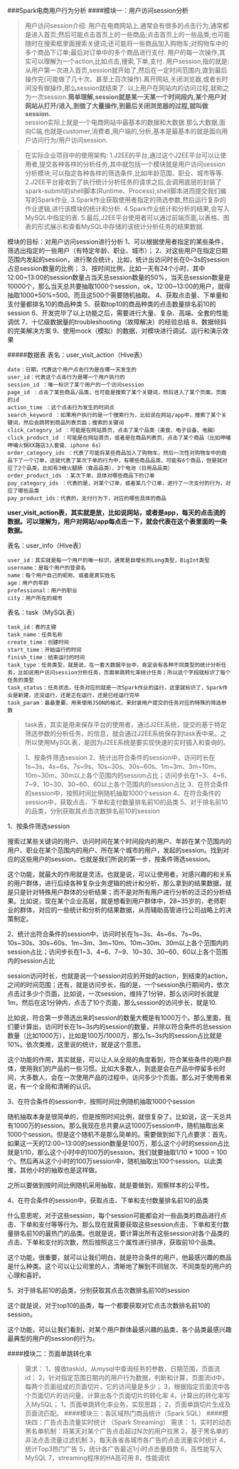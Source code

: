 ###Spark电商用户行为分析
####模块一：用户访问session分析
> 用户访问session介绍:
  用户在电商网站上,通常会有很多的点击行为,通常都是进入首页;然后可能点击首页上的一些商品;点击首页上的一些品类;也可能随时在搜索框里面搜索关键词;还可能将一些商品加入购物车;对购物车中的多个商品下订单;最后对订单中的多个商品进行支付.
  用户的每一次操作,其实可以理解为一个action,比如点击,搜索,下单,支付.
  用户session,指的就是:从用户第一次进入首页,session就开始了,然后在一定时间范围内,直到最后操作完(可能做了几十次、甚至上百次操作).离开网站,关闭浏览器,或者长时间没有做操作,那么session就结束了.
  以上用户在网站内的访问过程,就称之为一次session.**简单理解,session就是某一天某一个时间段内,某个用户对网站从打开/进入,到做了大量操作,到最后关闭浏览器的过程,就叫做session.**    
  session实际上就是一个电商网站中最基本的数据和大数据.那么大数据,面向C端,也就是customer,消费者,用户端的,分析,基本是最基本的就是面向用户访问行为/用户访问session.

> 在实际企业项目中的使用架构:
  1.J2EE的平台,通过这个J2EE平台可以让使用者,提交各种各样的分析任务,其中就包括一个模块就是用户访问session分析模块;可以指定各种各样的筛选条件,比如年龄范围、职业、城市等等.
  2.J2EE平台接收到了执行统计分析任务的请求之后,会调用底层的封装了spark-submit的shell脚本(Runtime、Process),shell脚本进而提交我们编写的Spark作业.
  3.Spark作业获取使用者指定的筛选参数,然后运行复杂的作业逻辑,进行该模块的统计和分析.
  4.Spark作业统计和分析的结果,会写入MySQL中指定的表.
  5.最后,J2EE平台使用者可以通过前端页面,以表格、图表的形式展示和查看MySQL中存储的该统计分析任务的结果数据.
  
模块的目标：对用户访问session进行分析
1、可以根据使用者指定的某些条件，筛选出指定的一些用户（有特定年龄、职业、城市）；
2、对这些用户在指定日期范围内发起的session，进行聚合统计，比如，统计出访问时长在0~3s的session占总session数量的比例；
3、按时间比例，比如一天有24个小时，其中12:00~13:00的session数量占当天总session数量的50%，当天总session数量是10000个，那么当天总共要抽取1000个session，ok，12:00~13:00的用户，就得抽取1000*50%=500。而且这500个需要随机抽取。
4、获取点击量、下单量和支付量都排名10的商品种类
5、获取top10的商品种类的点击数量排名前10的session
6、开发完毕了以上功能之后，需要进行大量、复杂、高端、全套的性能调优
7、十亿级数据量的troubleshooting（故障解决）的经验总结
8、数据倾斜的完美解决方案
9、使用mock（模拟）的数据，对模块进行调试、运行和演示效果

#####数据表
表名：user_visit_action（Hive表）
```
date：日期，代表这个用户点击行为是在哪一天发生的
user_id：代表这个点击行为是哪一个用户执行的
session_id ：唯一标识了某个用户的一个访问session
page_id ：点击了某些商品/品类，也可能是搜索了某个关键词，然后进入了某个页面，页面的id
action_time ：这个点击行为发生的时间点
search_keyword ：如果用户执行的是一个搜索行为，比如说在网站/app中，搜索了某个关键词，然后会跳转到商品列表页面；搜索的关键词
click_category_id ：可能是在网站首页，点击了某个品类（美食、电子设备、电脑）
click_product_id ：可能是在网站首页，或者是在商品列表页，点击了某个商品（比如呷哺呷哺火锅XX路店3人套餐、iphone 6s）
order_category_ids ：代表了可能将某些商品加入了购物车，然后一次性对购物车中的商品下了一个订单，这就代表了某次下单的行为中，有哪些商品品类，可能有6个商品，但是就对应了2个品类，比如有3根火腿肠（食品品类），3个电池（日用品品类）
order_product_ids ：某次下单，具体对哪些商品下的订单
pay_category_ids ：代表的是，对某个订单，或者某几个订单，进行了一次支付的行为，对应了哪些品类
pay_product_ids：代表的，支付行为下，对应的哪些具体的商品
```
**user_visit_action表，其实就是放，比如说网站，或者是app，每天的点击流的数据。可以理解为，用户对网站/app每点击一下，就会代表在这个表里面的一条数据。**

表名：user_info（Hive表）
```
user_id：其实就是每一个用户的唯一标识，通常是自增长的Long类型，BigInt类型
username：是每个用户的登录名
name：每个用户自己的昵称、或者是真实姓名
age：用户的年龄
professional：用户的职业
city：用户所在的城市
```

表名：task（MySQL表）
```
task_id：表的主键
task_name：任务名称
create_time：创建时间
start_time：开始运行的时间
finish_time：结束运行的时间
task_type：任务类型，就是说，在一套大数据平台中，肯定会有各种不同类型的统计分析任务，比如说用户访问session分析任务，页面单跳转化率统计任务；所以这个字段就标识了每个任务的类型
task_status：任务状态，任务对应的就是一次Spark作业的运行，这里就标识了，Spark作业是新建，还没运行，还是正在运行，还是已经运行完毕
task_param：最最重要，用来使用JSON的格式，来封装用户提交的任务对应的特殊的筛选参数
```
> task表，其实是用来保存平台的使用者，通过J2EE系统，提交的基于特定筛选参数的分析任务，的信息，就会通过J2EE系统保存到task表中来。之所以使用MySQL表，是因为J2EE系统是要实现快速的实时插入和查询的。

> 1、按条件筛选session
  2、统计出符合条件的session中，访问时长在1s~3s、4s~6s、7s~9s、10s~30s、30s~60s、1m~3m、3m~10m、10m~30m、30m以上各个范围内的session占比；访问步长在1~3、4~6、7~9、10~30、30~60、60以上各个范围内的session占比
  3、在符合条件的session中，按照时间比例随机抽取1000个session
  4、在符合条件的session中，获取点击、下单和支付数量排名前10的品类
  5、对于排名前10的品类，分别获取其点击次数排名前10的session
    
  1、按条件筛选session
  
  搜索过某些关键词的用户、访问时间在某个时间段内的用户、年龄在某个范围内的用户、职业在某个范围内的用户、所在某个城市的用户，发起的session。找到对应的这些用户的session，也就是我们所说的第一步，按条件筛选session。
  
  这个功能，就最大的作用就是灵活。也就是说，可以让使用者，对感兴趣的和关系的用户群体，进行后续各种复杂业务逻辑的统计和分析，那么拿到的结果数据，就是只是针对特殊用户群体的分析结果；而不是对所有用户进行分析的泛泛的分析结果。比如说，现在某个企业高层，就是想看到用户群体中，28~35岁的，老师职业的群体，对应的一些统计和分析的结果数据，从而辅助高管进行公司战略上的决策制定。
  
  2、统计出符合条件的session中，访问时长在1s~3s、4s~6s、7s~9s、10s~30s、30s~60s、1m~3m、3m~10m、10m~30m、30m以上各个范围内的session占比；访问步长在1~3、4~6、7~9、10~30、30~60、60以上各个范围内的session占比
  
  session访问时长，也就是说一个session对应的开始的action，到结束的action，之间的时间范围；还有，就是访问步长，指的是，一个session执行期间内，依次点击过多少个页面，比如说，一次session，维持了1分钟，那么访问时长就是1m，然后在这1分钟内，点击了10个页面，那么session的访问步长，就是10.
  
  比如说，符合第一步筛选出来的session的数量大概是有1000万个。那么里面，我们要计算出，访问时长在1s~3s内的session的数量，并除以符合条件的总session数量（比如1000万），比如是100万/1000万，那么1s~3s内的session占比就是10%。依次类推，这里说的统计，就是这个意思。
  
  这个功能的作用，其实就是，可以让人从全局的角度看到，符合某些条件的用户群体，使用我们的产品的一些习惯。比如大多数人，到底是会在产品中停留多长时间，大多数人，会在一次使用产品的过程中，访问多少个页面。那么对于使用者来说，有一个全局和清晰的认识。
  
  3、在符合条件的session中，按照时间比例随机抽取1000个session
  
  随机抽取本身是很简单的，但是按照时间比例，就很复杂了。比如说，这一天总共有1000万的session。那么我现在总共要从这1000万session中，随机抽取出来1000个session。但是这个随机不是那么简单的。需要做到如下几点要求：首先，如果这一天的12:00~13:00的session数量是100万，那么这个小时的session占比就是1/10，那么这个小时中的100万的session，我们就要抽取1/10 * 1000 = 100个。然后再从这个小时的100万session中，随机抽取出100个session。以此类推，其他小时的抽取也是这样做。
    
  之所以要做到按时间比例随机采用抽取，就是要做到，观察样本的公平性。
  
  4、在符合条件的session中，获取点击、下单和支付数量排名前10的品类
  
  什么意思呢，对于这些session，每个session可能都会对一些品类的商品进行点击、下单和支付等等行为。那么现在就需要获取这些session点击、下单和支付数量排名前10的最热门的品类。也就是说，要计算出所有这些session对各个品类的点击、下单和支付的次数，然后按照这三个属性进行排序，获取前10个品类。
  
  这个功能，很重要，就可以让我们明白，就是符合条件的用户，他最感兴趣的商品是什么种类。这个可以让公司里的人，清晰地了解到不同层次、不同类型的用户的心理和喜好。
  
  5、对于排名前10的品类，分别获取其点击次数排名前10的session
  
  这个就是说，对于top10的品类，每一个都要获取对它点击次数排名前10的session。
  
  这个功能，可以让我们看到，对某个用户群体最感兴趣的品类，各个品类最感兴趣最典型的用户的session的行为。

####模块二：页面单跳转化率
> 需求：
1，接收taskid，从mysql中查询任务的参数，日期范围，页面流id；
2，针对指定范围日期内的用户行为数据，判断和计算，页面流id中，每两个页面组成的页面切片，它的访问量是多少；
3，根据指定页面流中各个页面切片的访问量，计算出各个页面切片的转化率
4，计算出的转化率写入MySQL；
    1，页面单跳转化率业务，实现思路；
    2，页面单跳切片生成及页面流匹配。
####模块三：各区域热门商品统计（Spark SQL） 
####模块四：广告点击流量实时统计 （Spark Streaming）
> 需求：
1，实时的动态黑名单机制：将某天对某个广告点击超过N次的用户拉黑
2，基于黑名单的非法点击流量过滤机制
3，每天各省各城市各广告的点击流量实时统计
4，统计Top3热门广告
5，统计各广告最近1小时点击量趋势
6，高性能写入MySQL
7，streaming程序的HA高可用
8，性能调优